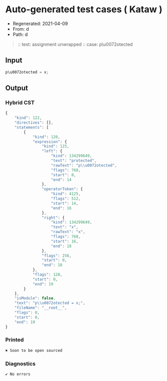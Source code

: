 # Auto-generated test cases ( Kataw )
- Regenerated: 2021-04-09
- From: d
- Path: d
> :: test: assignment unwrapped
> :: case: p\u0072otected
## Input

`````js
p\u0072otected = x;
`````

## Output

### Hybrid CST

```javascript
{
    "kind": 122,
    "directives": [],
    "statements": [
        {
            "kind": 120,
            "expression": {
                "kind": 125,
                "left": {
                    "kind": 134299649,
                    "text": "protected",
                    "rawText": "p\\u0072otected",
                    "flags": 768,
                    "start": 0,
                    "end": 14
                },
                "operatorToken": {
                    "kind": 4125,
                    "flags": 512,
                    "start": 14,
                    "end": 16
                },
                "right": {
                    "kind": 134299649,
                    "text": "x",
                    "rawText": "x",
                    "flags": 768,
                    "start": 16,
                    "end": 18
                },
                "flags": 256,
                "start": 0,
                "end": 18
            },
            "flags": 128,
            "start": 0,
            "end": 19
        }
    ],
    "isModule": false,
    "text": "p\\u0072otected = x;",
    "fileName": "__root__",
    "flags": 0,
    "start": 0,
    "end": 19
}
```

### Printed

```javascript
✖ Soon to be open sourced
```

### Diagnostics

```javascript
✔ No errors
```

